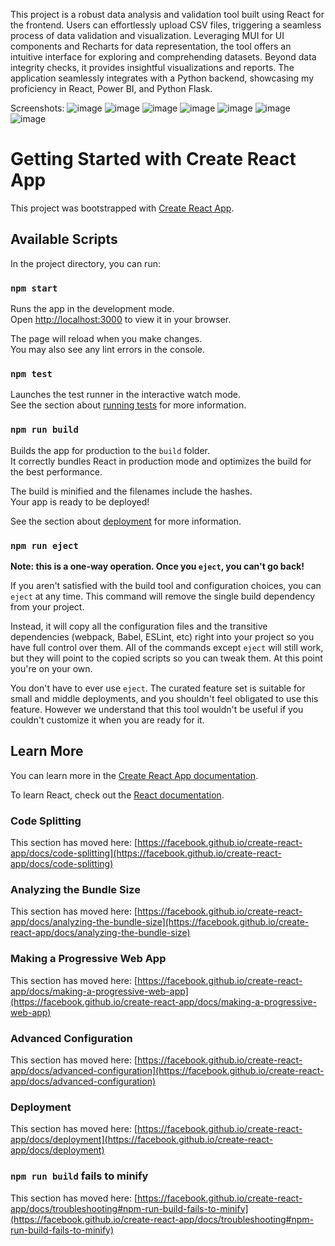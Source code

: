 This project is a robust data analysis and validation tool built using React for the frontend. Users can effortlessly upload CSV files, triggering a seamless process of data validation and visualization. Leveraging MUI for UI components and Recharts for data representation, the tool offers an intuitive interface for exploring and comprehending datasets. Beyond data integrity checks, it provides insightful visualizations and reports. The application seamlessly integrates with a Python backend, showcasing my proficiency in React, Power BI, and Python Flask.

Screenshots:
![image](https://github.com/tharun170/dataglimpse/assets/103179672/9c6312a2-a566-4e67-b195-a7b833436aa7)
![image](https://github.com/tharun170/dataglimpse/assets/103179672/aed65490-9478-45c4-a0af-62fd0c20b355)
![image](https://github.com/tharun170/dataglimpse/assets/103179672/43e1a659-ab25-4679-9b89-34ee24f12bd2)
![image](https://github.com/tharun170/dataglimpse/assets/103179672/1ea43203-2cfb-4618-ae91-6ce8b82d9926)
![image](https://github.com/tharun170/dataglimpse/assets/103179672/8690553a-d8b8-40d7-a801-d17d87a27abe)
![image](https://github.com/tharun170/dataglimpse/assets/103179672/f8e30070-7dd0-4cd5-9a24-e0ad3bc5f363)
![image](https://github.com/tharun170/dataglimpse/assets/103179672/b2b21c9f-68fa-4892-b9c6-b9e46989db3d)



# Getting Started with Create React App

This project was bootstrapped with [Create React App](https://github.com/facebook/create-react-app).

## Available Scripts

In the project directory, you can run:

### `npm start`

Runs the app in the development mode.\
Open [http://localhost:3000](http://localhost:3000) to view it in your browser.

The page will reload when you make changes.\
You may also see any lint errors in the console.

### `npm test`

Launches the test runner in the interactive watch mode.\
See the section about [running tests](https://facebook.github.io/create-react-app/docs/running-tests) for more information.

### `npm run build`

Builds the app for production to the `build` folder.\
It correctly bundles React in production mode and optimizes the build for the best performance.

The build is minified and the filenames include the hashes.\
Your app is ready to be deployed!

See the section about [deployment](https://facebook.github.io/create-react-app/docs/deployment) for more information.

### `npm run eject`

**Note: this is a one-way operation. Once you `eject`, you can't go back!**

If you aren't satisfied with the build tool and configuration choices, you can `eject` at any time. This command will remove the single build dependency from your project.

Instead, it will copy all the configuration files and the transitive dependencies (webpack, Babel, ESLint, etc) right into your project so you have full control over them. All of the commands except `eject` will still work, but they will point to the copied scripts so you can tweak them. At this point you're on your own.

You don't have to ever use `eject`. The curated feature set is suitable for small and middle deployments, and you shouldn't feel obligated to use this feature. However we understand that this tool wouldn't be useful if you couldn't customize it when you are ready for it.

## Learn More

You can learn more in the [Create React App documentation](https://facebook.github.io/create-react-app/docs/getting-started).

To learn React, check out the [React documentation](https://reactjs.org/).

### Code Splitting

This section has moved here: [https://facebook.github.io/create-react-app/docs/code-splitting](https://facebook.github.io/create-react-app/docs/code-splitting)

### Analyzing the Bundle Size

This section has moved here: [https://facebook.github.io/create-react-app/docs/analyzing-the-bundle-size](https://facebook.github.io/create-react-app/docs/analyzing-the-bundle-size)

### Making a Progressive Web App

This section has moved here: [https://facebook.github.io/create-react-app/docs/making-a-progressive-web-app](https://facebook.github.io/create-react-app/docs/making-a-progressive-web-app)

### Advanced Configuration

This section has moved here: [https://facebook.github.io/create-react-app/docs/advanced-configuration](https://facebook.github.io/create-react-app/docs/advanced-configuration)

### Deployment

This section has moved here: [https://facebook.github.io/create-react-app/docs/deployment](https://facebook.github.io/create-react-app/docs/deployment)

### `npm run build` fails to minify

This section has moved here: [https://facebook.github.io/create-react-app/docs/troubleshooting#npm-run-build-fails-to-minify](https://facebook.github.io/create-react-app/docs/troubleshooting#npm-run-build-fails-to-minify)
